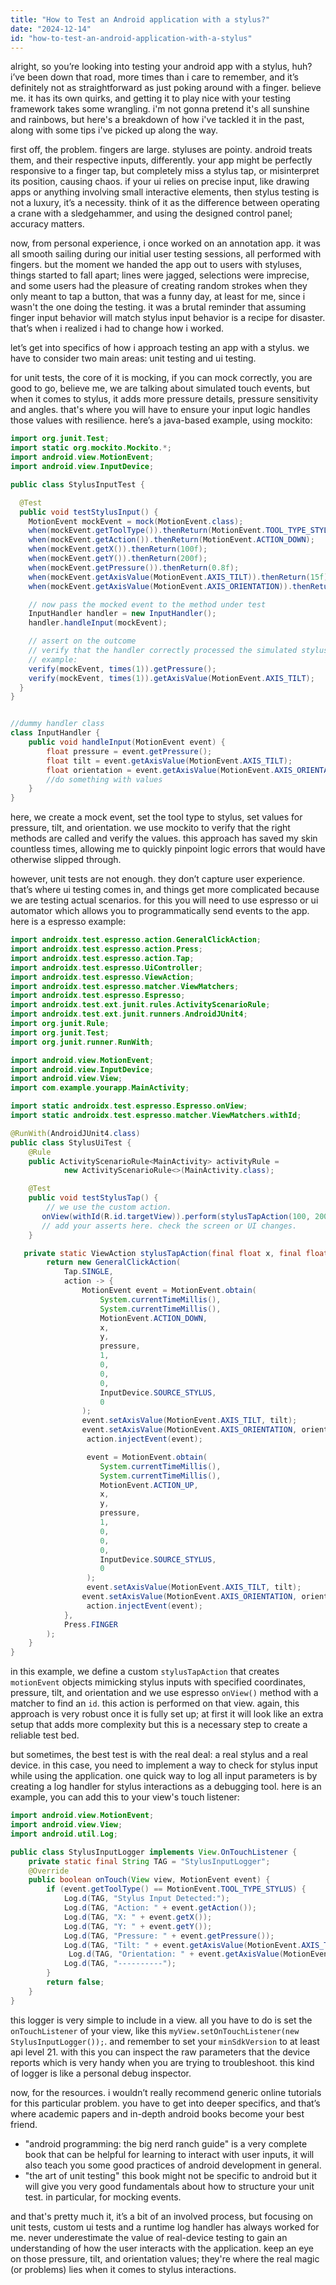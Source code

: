 ```yaml
---
title: "How to Test an Android application with a stylus?"
date: "2024-12-14"
id: "how-to-test-an-android-application-with-a-stylus"
---
```


alright, so you’re looking into testing your android app with a stylus, huh? i’ve been down that road, more times than i care to remember, and it’s definitely not as straightforward as just poking around with a finger. believe me. it has its own quirks, and getting it to play nice with your testing framework takes some wrangling. i'm not gonna pretend it's all sunshine and rainbows, but here's a breakdown of how i've tackled it in the past, along with some tips i've picked up along the way.

first off, the problem. fingers are large. styluses are pointy. android treats them, and their respective inputs, differently. your app might be perfectly responsive to a finger tap, but completely miss a stylus tap, or misinterpret its position, causing chaos. if your ui relies on precise input, like drawing apps or anything involving small interactive elements, then stylus testing is not a luxury, it’s a necessity. think of it as the difference between operating a crane with a sledgehammer, and using the designed control panel; accuracy matters.

now, from personal experience, i once worked on an annotation app. it was all smooth sailing during our initial user testing sessions, all performed with fingers. but the moment we handed the app out to users with styluses, things started to fall apart; lines were jagged, selections were imprecise, and some users had the pleasure of creating random strokes when they only meant to tap a button, that was a funny day, at least for me, since i wasn't the one doing the testing. it was a brutal reminder that assuming finger input behavior will match stylus input behavior is a recipe for disaster. that’s when i realized i had to change how i worked.

let’s get into specifics of how i approach testing an app with a stylus. we have to consider two main areas: unit testing and ui testing.

for unit tests, the core of it is mocking, if you can mock correctly, you are good to go, believe me, we are talking about simulated touch events, but when it comes to stylus, it adds more pressure details, pressure sensitivity and angles. that's where you will have to ensure your input logic handles those values with resilience. here’s a java-based example, using mockito:

```java
import org.junit.Test;
import static org.mockito.Mockito.*;
import android.view.MotionEvent;
import android.view.InputDevice;

public class StylusInputTest {

  @Test
  public void testStylusInput() {
    MotionEvent mockEvent = mock(MotionEvent.class);
    when(mockEvent.getToolType()).thenReturn(MotionEvent.TOOL_TYPE_STYLUS);
    when(mockEvent.getAction()).thenReturn(MotionEvent.ACTION_DOWN);
    when(mockEvent.getX()).thenReturn(100f);
    when(mockEvent.getY()).thenReturn(200f);
    when(mockEvent.getPressure()).thenReturn(0.8f);
    when(mockEvent.getAxisValue(MotionEvent.AXIS_TILT)).thenReturn(15f);
    when(mockEvent.getAxisValue(MotionEvent.AXIS_ORIENTATION)).thenReturn(45f);

    // now pass the mocked event to the method under test
    InputHandler handler = new InputHandler();
    handler.handleInput(mockEvent);

    // assert on the outcome
    // verify that the handler correctly processed the simulated stylus input
    // example:
    verify(mockEvent, times(1)).getPressure();
    verify(mockEvent, times(1)).getAxisValue(MotionEvent.AXIS_TILT);
  }
}


//dummy handler class
class InputHandler {
    public void handleInput(MotionEvent event) {
        float pressure = event.getPressure();
        float tilt = event.getAxisValue(MotionEvent.AXIS_TILT);
        float orientation = event.getAxisValue(MotionEvent.AXIS_ORIENTATION);
        //do something with values
    }
}

```

here, we create a mock event, set the tool type to stylus, set values for pressure, tilt, and orientation. we use mockito to verify that the right methods are called and verify the values. this approach has saved my skin countless times, allowing me to quickly pinpoint logic errors that would have otherwise slipped through.

however, unit tests are not enough. they don’t capture user experience. that’s where ui testing comes in, and things get more complicated because we are testing actual scenarios. for this you will need to use espresso or ui automator which allows you to programmatically send events to the app. here is a espresso example:

```java
import androidx.test.espresso.action.GeneralClickAction;
import androidx.test.espresso.action.Press;
import androidx.test.espresso.action.Tap;
import androidx.test.espresso.UiController;
import androidx.test.espresso.ViewAction;
import androidx.test.espresso.matcher.ViewMatchers;
import androidx.test.espresso.Espresso;
import androidx.test.ext.junit.rules.ActivityScenarioRule;
import androidx.test.ext.junit.runners.AndroidJUnit4;
import org.junit.Rule;
import org.junit.Test;
import org.junit.runner.RunWith;

import android.view.MotionEvent;
import android.view.InputDevice;
import android.view.View;
import com.example.yourapp.MainActivity;

import static androidx.test.espresso.Espresso.onView;
import static androidx.test.espresso.matcher.ViewMatchers.withId;

@RunWith(AndroidJUnit4.class)
public class StylusUiTest {
    @Rule
    public ActivityScenarioRule<MainActivity> activityRule =
            new ActivityScenarioRule<>(MainActivity.class);

    @Test
    public void testStylusTap() {
        // we use the custom action.
       onView(withId(R.id.targetView)).perform(stylusTapAction(100, 200, 0.8f, 15f, 45f));
       // add your asserts here. check the screen or UI changes.
    }

   private static ViewAction stylusTapAction(final float x, final float y, final float pressure, final float tilt, final float orientation) {
        return new GeneralClickAction(
            Tap.SINGLE,
            action -> {
                MotionEvent event = MotionEvent.obtain(
                    System.currentTimeMillis(),
                    System.currentTimeMillis(),
                    MotionEvent.ACTION_DOWN,
                    x,
                    y,
                    pressure,
                    1,
                    0,
                    0,
                    0,
                    InputDevice.SOURCE_STYLUS,
                    0
                );
                event.setAxisValue(MotionEvent.AXIS_TILT, tilt);
                event.setAxisValue(MotionEvent.AXIS_ORIENTATION, orientation);
                 action.injectEvent(event);

                 event = MotionEvent.obtain(
                    System.currentTimeMillis(),
                    System.currentTimeMillis(),
                    MotionEvent.ACTION_UP,
                    x,
                    y,
                    pressure,
                    1,
                    0,
                    0,
                    0,
                    InputDevice.SOURCE_STYLUS,
                    0
                 );
                 event.setAxisValue(MotionEvent.AXIS_TILT, tilt);
                event.setAxisValue(MotionEvent.AXIS_ORIENTATION, orientation);
                 action.injectEvent(event);
            },
            Press.FINGER
        );
    }
}
```

in this example, we define a custom `stylusTapAction` that creates `motionEvent` objects mimicking stylus inputs with specified coordinates, pressure, tilt, and orientation and we use espresso `onView()` method with a matcher to find an `id`. this action is performed on that view. again, this approach is very robust once it is fully set up; at first it will look like an extra setup that adds more complexity but this is a necessary step to create a reliable test bed.

but sometimes, the best test is with the real deal: a real stylus and a real device. in this case, you need to implement a way to check for stylus input while using the application. one quick way to log all input parameters is by creating a log handler for stylus interactions as a debugging tool. here is an example, you can add this to your view's touch listener:

```java
import android.view.MotionEvent;
import android.view.View;
import android.util.Log;

public class StylusInputLogger implements View.OnTouchListener {
    private static final String TAG = "StylusInputLogger";
    @Override
    public boolean onTouch(View view, MotionEvent event) {
        if (event.getToolType() == MotionEvent.TOOL_TYPE_STYLUS) {
            Log.d(TAG, "Stylus Input Detected:");
            Log.d(TAG, "Action: " + event.getAction());
            Log.d(TAG, "X: " + event.getX());
            Log.d(TAG, "Y: " + event.getY());
            Log.d(TAG, "Pressure: " + event.getPressure());
            Log.d(TAG, "Tilt: " + event.getAxisValue(MotionEvent.AXIS_TILT));
             Log.d(TAG, "Orientation: " + event.getAxisValue(MotionEvent.AXIS_ORIENTATION));
            Log.d(TAG, "----------");
        }
        return false;
    }
}
```
this logger is very simple to include in a view. all you have to do is set the `onTouchListener` of your view, like this `myView.setOnTouchListener(new StylusInputLogger());`. and remember to set your `minSdkVersion` to at least api level 21. with this you can inspect the raw parameters that the device reports which is very handy when you are trying to troubleshoot. this kind of logger is like a personal debug inspector.

now, for the resources. i wouldn’t really recommend generic online tutorials for this particular problem. you have to get into deeper specifics, and that’s where academic papers and in-depth android books become your best friend.

*   "android programming: the big nerd ranch guide" is a very complete book that can be helpful for learning to interact with user inputs, it will also teach you some good practices of android development in general.
*   "the art of unit testing" this book might not be specific to android but it will give you very good fundamentals about how to structure your unit test. in particular, for mocking events.

and that's pretty much it, it’s a bit of an involved process, but focusing on unit tests, custom ui tests and a runtime log handler has always worked for me. never underestimate the value of real-device testing to gain an understanding of how the user interacts with the application. keep an eye on those pressure, tilt, and orientation values; they're where the real magic (or problems) lies when it comes to stylus interactions.
